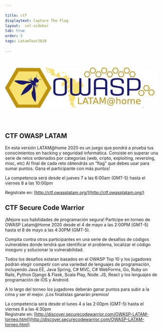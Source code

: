 ```yaml
---

title: ctf
displaytext: Capture The Flag
layout:  col-sidebar
tab: true
order: 5
tags: LatamTour2020

---
```

<br>
<p align="center">
  <img src="assets/images/LatamAtHome.jpg">
</p>
<br><br>

## CTF OWASP LATAM
En esta versión LATAM@home 2020 es un juego que pondrá a prueba tus conocimientos en hacking y seguridad informática. Consiste en superar una serie de retos ordenados por categorías (web, cripto, exploiting, reversing, misc, etc) Al final de cada reto obtendrás un "flag" que debes usar para sumar puntos. Gana el participante con más puntos!

La competencia será desde el jueves 7 a las 6:00am (GMT-5) hasta el viernes 8 a las 10:00pm

Registrate en: [http://ctf.owasplatam.org/](http://ctf.owasplatam.org/)


## CTF Secure Code Warrior

¡Mejore sus habilidades de programación segura! Participe en torneo de OWASP Latam@Home 2020 desde el 4 de mayo a las 2:00PM (GMT-5) hasta el 8 de mayo a las 4:30PM (GMT-5). 

Compita contra otros participantes en una serie de desafíos de códigos vulnerables donde tendrá que identificar el problema, localizar el código inseguro y solucionar la vulnerabilidad.

Todos los desafíos estaran basados en el OWASP Top 10 y los jugadores podrán elegir competir con una variedad de lenguajes de programación, incluyendo Java EE, Java Spring, C# MVC, C# WebForms, Go, Ruby on Rails, Python Django & Flask, Scala Play, Node .JS, React y los lenguajes de programación de iOS y Android.

A lo largo del torneo los jugadores deberán ganar puntos para subir a la cima y ser el mejor. ¡Los finalistas ganarán premios!

La competencia será desde el lunes 4 a las 2:00pm (GMT-5) hasta el viernes 8 a las 4:30pm
<br>
Registrate en: [http://discover.securecodewarrior.com/OWASP-LATAM-torneo.html](http://discover.securecodewarrior.com/OWASP-LATAM-torneo.html)
